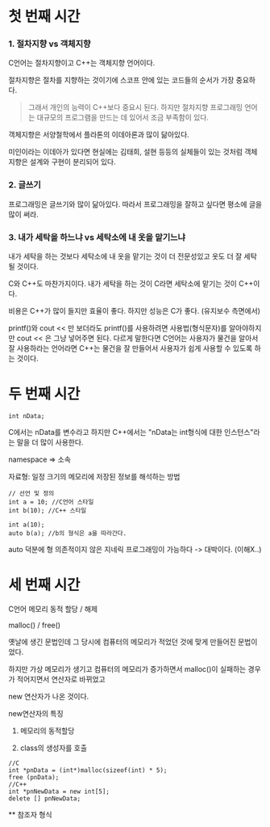 # 첫 번째 시간

### 1. 절차지향 vs 객체지향

C언어는 절차지향이고 C++는 객체지향 언어이다.

절차지향은 절차를 지향하는 것이기에 스코프 안에 있는 코드들의 순서가 가장 중요하다.

> 그래서 개인의 능력이 C++보다 중요시 된다.
> 하지만 절차지향 프로그래밍 언어는 대규모의 프로그램을 만드는 데 있어서 조금 부족함이 있다.

객체지향은 서양철학에서 플라톤의 이데아론과 많이 닮아있다.

미인이라는 이데아가 있다면 현실에는 김태희, 설현 등등의 실체들이 있는 것처럼
객체지향은 설계와 구현이 분리되어 있다.

### 2. 글쓰기

프로그래밍은 글쓰기와 많이 닮아있다.
따라서 프로그래밍을 잘하고 싶다면 평소에 글을 많이 써라.

### 3. 내가 세탁을 하느냐 vs 세탁소에 내 옷을 맡기느냐

내가 세탁을 하는 것보다 세탁소에 내 옷을 맡기는 것이 더 전문성있고 옷도 더 잘 세탁될 것이다.

C와 C++도 마찬가지이다. 내가 세탁을 하는 것이 C라면 세탁소에 맡기는 것이 C++이다.

비용은 C++가 많이 들지만 효율이 좋다. 하지만 성능은 C가 좋다. (유지보수 측면에서)

printf()와 cout << 만 보더라도 printf()를 사용하려면 사용법(형식문자)를 알아야하지만 cout << 은 그냥 넣어주면 된다. 다르게 말한다면 C언어는 사용자가 물건을 알아서 잘 사용하라는 언어라면 C++는 물건을 잘 만들어서 사용자가 쉽게 사용할 수 있도록 하는 것이다.


# 두 번째 시간

```
int nData;
```

C에서는 nData를 변수라고 하지만 C++에서는 "nData는 int형식에 대한 인스턴스"라는 말을 더 많이 사용한다.

namespace => 소속

자료형: 일정 크기의 메모리에 저장된 정보를 해석하는 방법

```
// 선언 및 정의
int a = 10; //C언어 스타일
int b(10); //C++ 스타일
```

```
int a(10);
auto b(a); //b의 형식은 a을 따라간다.
```

auto 덕분에 형 의존적이지 않은 지네릭 프로그래밍이 가능하다 -> 대박이다. (이해X..)

# 세 번째 시간

C언어 메모리 동적 할당 / 해제

malloc() / free()

옛날에 생긴 문법인데 그 당시에 컴퓨터의 메모리가 적었던 것에 맞게 만들어진 문법이었다.

하지만 가상 메모리가 생기고 컴퓨터의 메모리가 증가하면서 malloc()이 실패하는 경우가 적어지면서 연산자로 바뀌었고

new 연산자가 나온 것이다.

new연산자의 특징

1. 메모리의 동적할당

2. class의 생성자를 호출

```
//C
int *pnData = (int*)malloc(sizeof(int) * 5);
free (pnData);
//C++
int *pnNewData = new int[5];
delete [] pnNewData;
```

** 참조자 형식
